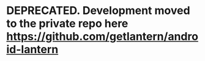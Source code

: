 # DEPRECATED. Development moved to the private repo here <https://github.com/getlantern/android-lantern>
